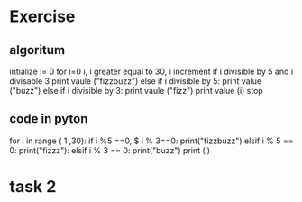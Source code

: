 # Exercise
## algoritum
intialize i= 0
for i=0 i, i greater equal to 30, i increment
if i divisible by 5 and i divisable 3
print vaule ("fizzbuzz")
else if i divisible by 5:
print value ("buzz") 
else if i divisible by 3:
print vaule ("fizz") 
print value (i)
stop

## code in pyton
 for i in range ( 1 ,30):
 if i %5 ==0, $ i % 3==0:
 print("fizzbuzz")
 elsif i % 5 == 0:
 print("fizzz"):
  elsif i % 3 == 0:
 print("buzz")
 print (i)
# task 2
